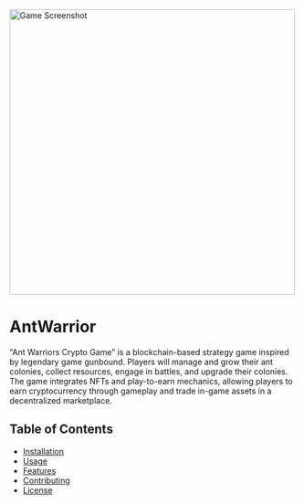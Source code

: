 
<img src="https://github.com/user-attachments/assets/6fc5a08f-e351-4170-b164-f07df3e4ee5d" alt="Game Screenshot" width="500" />


# AntWarrior 

“Ant Warriors Crypto Game” is a blockchain-based strategy game inspired by legendary game gunbound. Players will manage and grow their ant colonies, collect resources, engage in battles, and upgrade their colonies. The game integrates NFTs and play-to-earn mechanics, allowing players to earn cryptocurrency through gameplay and trade in-game assets in a decentralized marketplace.



## Table of Contents
- [Installation](#installation)
- [Usage](#usage)
- [Features](#features)
- [Contributing](#contributing)
- [License](#license)
